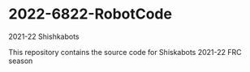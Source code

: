 # 2022-6822-RobotCode
2021-22 Shishkabots

This repository contains the source code for Shiskabots 2021-22 FRC season
